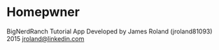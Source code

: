 # Homepwner
BigNerdRanch Tutorial App
Developed by James Roland (jroland81093) 2015
jroland@linkedin.com
